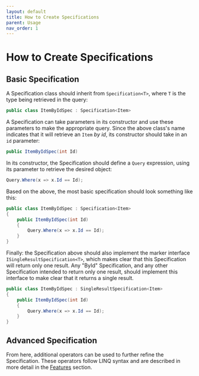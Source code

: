 ```yaml
---
layout: default
title: How to Create Specifications
parent: Usage
nav_order: 1
---
```


# How to Create Specifications

## Basic Specification

A Specification class should inherit from `Specification<T>`, where `T` is the type being retrieved in the query:

```csharp
public class ItemByIdSpec : Specification<Item>
```

A Specification can take parameters in its constructor and use these parameters to make the appropriate query. Since the above class's name indicates that it will retrieve an `Item` *by id*, its constructor should take in an `id` parameter:

```csharp
public ItemByIdSpec(int Id)
```

In its constructor, the Specification should define a `Query` expression, using its parameter to retrieve the desired object:

```csharp
Query.Where(x => x.Id == Id);
```

Based on the above, the most basic specification should look something like this:

```csharp
public class ItemByIdSpec : Specification<Item>
{
    public ItemByIdSpec(int Id)
    {
        Query.Where(x => x.Id == Id);
    }
}
```

Finally: the Specification above should also implement the marker interface `ISingleResultSpecification<T>`, which makes clear that this Specification will return only one result. Any "ById" Specification, and any other Specification intended to return only one result, should implement this interface to make clear that it returns a single result.

```csharp
public class ItemByIdSpec : SingleResultSpecification<Item>
{
    public ItemByIdSpec(int Id)
    {
        Query.Where(x => x.Id == Id);
    }
}
```

## Advanced Specification

From here, additional operators can be used to further refine the Specification. These operators follow LINQ syntax and are described in more detail in the [Features](../features/index.md) section.
